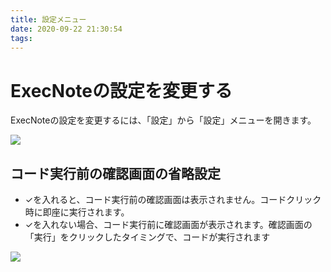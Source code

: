```yaml
---
title: 設定メニュー
date: 2020-09-22 21:30:54
tags:
---
```



# ExecNoteの設定を変更する

ExecNoteの設定を変更するには、「設定」から「設定」メニューを開きます。

![](/img/2020-09-23-08-47-11.png)

## コード実行前の確認画面の省略設定

- ✓を入れると、コード実行前の確認画面は表示されません。コードクリック時に即座に実行されます。
- ✓を入れない場合、コード実行前に確認画面が表示されます。確認画面の「実行」をクリックしたタイミングで、コードが実行されます

![](/img/2020-09-23-08-50-46.png)